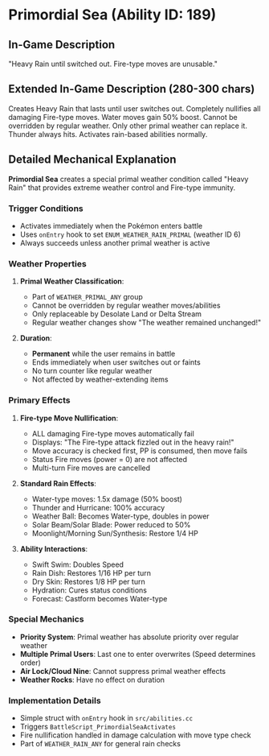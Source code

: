 # Primordial Sea (Ability ID: 189)

## In-Game Description
"Heavy Rain until switched out. Fire-type moves are unusable."

## Extended In-Game Description (280-300 chars)
Creates Heavy Rain that lasts until user switches out. Completely nullifies all damaging Fire-type moves. Water moves gain 50% boost. Cannot be overridden by regular weather. Only other primal weather can replace it. Thunder always hits. Activates rain-based abilities normally.

## Detailed Mechanical Explanation
**Primordial Sea** creates a special primal weather condition called "Heavy Rain" that provides extreme weather control and Fire-type immunity.

### Trigger Conditions
- Activates immediately when the Pokémon enters battle
- Uses `onEntry` hook to set `ENUM_WEATHER_RAIN_PRIMAL` (weather ID 6)
- Always succeeds unless another primal weather is active

### Weather Properties
1. **Primal Weather Classification**:
   - Part of `WEATHER_PRIMAL_ANY` group
   - Cannot be overridden by regular weather moves/abilities
   - Only replaceable by Desolate Land or Delta Stream
   - Regular weather changes show "The weather remained unchanged!"

2. **Duration**:
   - **Permanent** while the user remains in battle
   - Ends immediately when user switches out or faints
   - No turn counter like regular weather
   - Not affected by weather-extending items

### Primary Effects
1. **Fire-type Move Nullification**:
   - ALL damaging Fire-type moves automatically fail
   - Displays: "The Fire-type attack fizzled out in the heavy rain!"
   - Move accuracy is checked first, PP is consumed, then move fails
   - Status Fire moves (power = 0) are not affected
   - Multi-turn Fire moves are cancelled

2. **Standard Rain Effects**:
   - Water-type moves: 1.5x damage (50% boost)
   - Thunder and Hurricane: 100% accuracy
   - Weather Ball: Becomes Water-type, doubles in power
   - Solar Beam/Solar Blade: Power reduced to 50%
   - Moonlight/Morning Sun/Synthesis: Restore 1/4 HP

3. **Ability Interactions**:
   - Swift Swim: Doubles Speed
   - Rain Dish: Restores 1/16 HP per turn
   - Dry Skin: Restores 1/8 HP per turn
   - Hydration: Cures status conditions
   - Forecast: Castform becomes Water-type

### Special Mechanics
- **Priority System**: Primal weather has absolute priority over regular weather
- **Multiple Primal Users**: Last one to enter overwrites (Speed determines order)
- **Air Lock/Cloud Nine**: Cannot suppress primal weather effects
- **Weather Rocks**: Have no effect on duration

### Implementation Details
- Simple struct with `onEntry` hook in `src/abilities.cc`
- Triggers `BattleScript_PrimordialSeaActivates`
- Fire nullification handled in damage calculation with move type check
- Part of `WEATHER_RAIN_ANY` for general rain checks